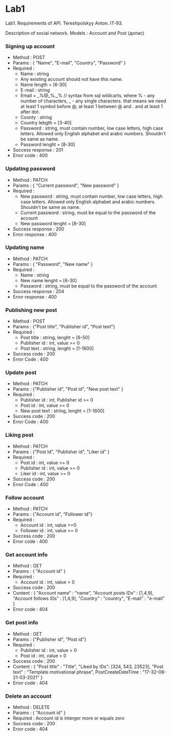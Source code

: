 # Lab1
Lab1. Requirements of API. Tereshpolskyy Anton. IT-93.

Description of social network.
Models : Account and Post (допис)

### Signing up account

- Method : POST
- Params : { "Name", "E-mail", "Country", "Password" }
- Required : 
  +  Name : string
  +  Any existing account should not have this name.
  +  Name length = [6-30]
  +  E-mail : string
  +  Email = \_%@\_%.\_%   // syntax from sql wildcarts, where % - any number of characters, _ - any single characters. that means we need at least 1 symbol before @, at least 1 between @ and . and at least 1 after dot.
  + County : string
  + Country lebgth = [3-40]
  + Password : string, must contain number, low case letters, high case letters. Allowed only English alphabet and arabic numbers. Shouldn't be same as name.
  + Password lenght = [8-30]
- Success response : 201
- Error code : 400

### Updating password

- Method : PATCH
- Params : { "Current password", "New password" }
- Required :
  + New password : string, must contain number, low case letters, high case letters. Allowed only English alphabet and arabic numbers. Shouldn't be same as name.
  + Current password : string, must be equal to the password of the account
  + New password lenght = [8-30]
- Success response : 200
- Error response : 400

### Updating name

- Method : PATCH
- Params : { "Password", "New name" }
- Required :
  + Name : string
  + New name lenght = [6-30]
  + Password : string, must be equal to the password of the account
- Success response : 204
- Error response : 400

### Publishing new post

- Method : POST
- Params : {"Post title", "Publisher id", "Post text"}  
- Required : 
  + Post title : string, lenght = [6-50]
  + Publisher id : int, value >= 0
  + Post text : string, lenght = [1-1600]
- Success code : 200
- Error Code : 400

### Update post

- Method : PATCH
- Params : {"Publisher id", "Post id", "New post text" }
- Required : 
  + Publisher id : int, Publisher id >= 0
  + Post id : int, value >= 0
  + New post text : string, lenght = [1-1600] 
- Success code : 200
- Error Code : 400

### Liking post

- Method : PATCH
- Params : {"Post Id", "Publisher id", "Liker id" }
- Required : 
  + Post id : int, value >= 0
  + Publisher id : int, value >= 0
  + Liker id : int, value >= 0
- Success code : 200
- Error Code : 400

### Follow account
- Method : PATCH
- Params : {"Account id", "Follower id"}
- Required :
  + Account id : int, value >=0 
  + Follower id : int, value >= 0
- Success code : 200
- Error code : 400

### Get account info

- Method : GET
- Params : { "Account id" } 
- Required :
  + Account id : int, value > 0
- Success code : 200
- Content : 
  {
  "Account name" : "name",
  "Account posts IDs" : [1,4,9],
  "Account follows IDs" : [1,4,9],
  "Country" : "country",
  "E-mail" : "e-mail"
  }
- Error code : 404


### Get post info

- Method : GET
- Params : {"Publisher id", "Post id"}
- Required :
  + Publisher id : int, value > 0
  + Post id : int, value > 0
- Success code : 200
- Content : { "Post title" : "Title", "Liked by IDs": [324, 543, 23523], "Post text" : "Template motivational phrase", PostCreateDateTime : "17-32-08-21-03-2021" }
- Error code : 404

### Delete an account

- Method : DELETE
- Params : { "Account id" }
- Required : Account id is interger more or equals zero
- Success code : 200
- Error code : 404


